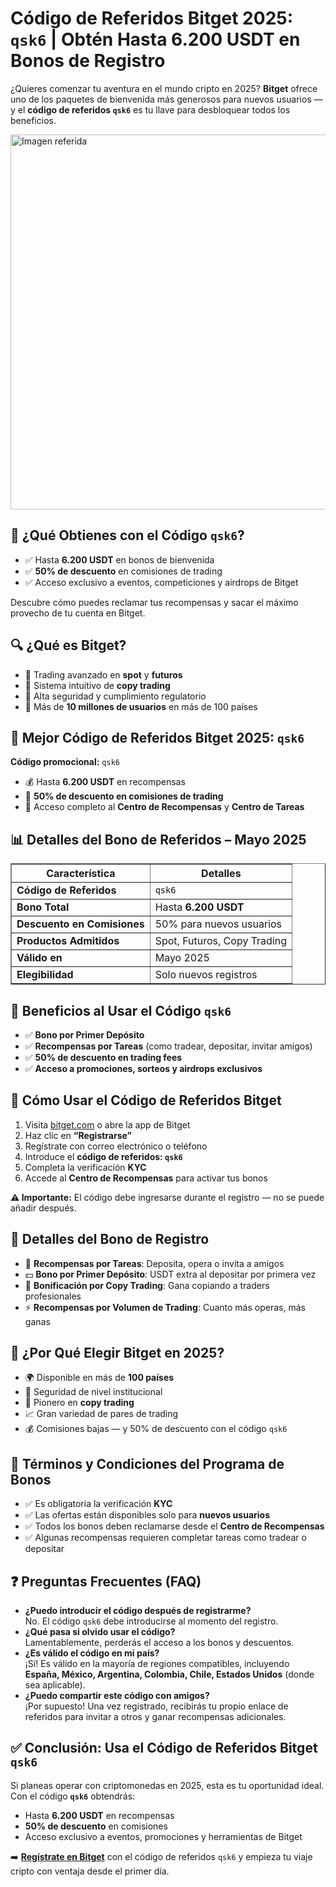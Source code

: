 <h1>Código de Referidos Bitget 2025: <code>qsk6</code> | Obtén Hasta 6.200 USDT en Bonos de Registro</h1>
<p>¿Quieres comenzar tu aventura en el mundo cripto en 2025? <strong>Bitget</strong> ofrece uno de los paquetes de bienvenida más generosos para nuevos usuarios — y el <strong>código de referidos <code>qsk6</code></strong> es tu llave para desbloquear todos los beneficios.</p>

<img src="https://images.mirror-media.xyz/publication-images/DpBCz_5vhMFNeNfR8IbP8.png" alt="Imagen referida" width="600">

<h2>🎁 ¿Qué Obtienes con el Código <code>qsk6</code>?</h2>
<ul>
<li>✅ Hasta <strong>6.200 USDT</strong> en bonos de bienvenida</li>
<li>✅ <strong>50% de descuento</strong> en comisiones de trading</li>
<li>✅ Acceso exclusivo a eventos, competiciones y airdrops de Bitget</li>
</ul>
<p>Descubre cómo puedes reclamar tus recompensas y sacar el máximo provecho de tu cuenta en Bitget.</p>
<h2>🔍 ¿Qué es Bitget?</h2>
<ul>
<li>🔹 Trading avanzado en <strong>spot</strong> y <strong>futuros</strong></li>
<li>🔹 Sistema intuitivo de <strong>copy trading</strong></li>
<li>🔹 Alta seguridad y cumplimiento regulatorio</li>
<li>🔹 Más de <strong>10 millones de usuarios</strong> en más de 100 países</li>
</ul>
<h2>🎯 Mejor Código de Referidos Bitget 2025: <code>qsk6</code></h2>
<p><strong>Código promocional:</strong> <code>qsk6</code></p>
<ul>
<li>💰 Hasta <strong>6.200 USDT</strong> en recompensas</li>
<li>🔻 <strong>50% de descuento en comisiones de trading</strong></li>
<li>🎁 Acceso completo al <strong>Centro de Recompensas</strong> y <strong>Centro de Tareas</strong></li>
</ul>
<h2>📊 Detalles del Bono de Referidos – Mayo 2025</h2>
<table border="1" cellpadding="8" cellspacing="0">
<thead>
<tr>
<th>Característica</th>
<th>Detalles</th>
</tr>
</thead>
<tbody>
<tr>
<td><strong>Código de Referidos</strong></td>
<td><code>qsk6</code></td>
</tr>
<tr>
<td><strong>Bono Total</strong></td>
<td>Hasta <strong>6.200 USDT</strong></td>
</tr>
<tr>
<td><strong>Descuento en Comisiones</strong></td>
<td>50% para nuevos usuarios</td>
</tr>
<tr>
<td><strong>Productos Admitidos</strong></td>
<td>Spot, Futuros, Copy Trading</td>
</tr>
<tr>
<td><strong>Válido en</strong></td>
<td>Mayo 2025</td>
</tr>
<tr>
<td><strong>Elegibilidad</strong></td>
<td>Solo nuevos registros</td>
</tr>
</tbody>
</table>
<h2>🎁 Beneficios al Usar el Código <code>qsk6</code></h2>
<ul>
<li>✅ <strong>Bono por Primer Depósito</strong></li>
<li>✅ <strong>Recompensas por Tareas</strong> (como tradear, depositar, invitar amigos)</li>
<li>✅ <strong>50% de descuento en trading fees</strong></li>
<li>✅ <strong>Acceso a promociones, sorteos y airdrops exclusivos</strong></li>
</ul>
<h2>📝 Cómo Usar el Código de Referidos Bitget</h2>
<ol>
<li>Visita <a href="https://www.bitget.com" target="_blank">bitget.com</a> o abre la app de Bitget</li>
<li>Haz clic en <strong>“Registrarse”</strong></li>
<li>Regístrate con correo electrónico o teléfono</li>
<li>Introduce el <strong>código de referidos: <code>qsk6</code></strong></li>
<li>Completa la verificación <strong>KYC</strong></li>
<li>Accede al <strong>Centro de Recompensas</strong> para activar tus bonos</li>
</ol>
<p><strong>⚠️ Importante:</strong> El código debe ingresarse durante el registro — no se puede añadir después.</p>
<h2>💸 Detalles del Bono de Registro</h2>
<ul>
<li>🎯 <strong>Recompensas por Tareas</strong>: Deposita, opera o invita a amigos</li>
<li>💵 <strong>Bono por Primer Depósito</strong>: USDT extra al depositar por primera vez</li>
<li>🤝 <strong>Bonificación por Copy Trading</strong>: Gana copiando a traders profesionales</li>
<li>⚡ <strong>Recompensas por Volumen de Trading</strong>: Cuanto más operas, más ganas</li>
</ul>
<h2>🚀 ¿Por Qué Elegir Bitget en 2025?</h2>
<ul>
<li>🌍 Disponible en más de <strong>100 países</strong></li>
<li>🔐 Seguridad de nivel institucional</li>
<li>🧠 Pionero en <strong>copy trading</strong></li>
<li>📈 Gran variedad de pares de trading</li>
<li>💰 Comisiones bajas — y 50% de descuento con el código <code>qsk6</code></li>
</ul>
<h2>📌 Términos y Condiciones del Programa de Bonos</h2>
<ul>
<li>✅ Es obligatoria la verificación <strong>KYC</strong></li>
<li>✅ Las ofertas están disponibles solo para <strong>nuevos usuarios</strong></li>
<li>✅ Todos los bonos deben reclamarse desde el <strong>Centro de Recompensas</strong></li>
<li>✅ Algunas recompensas requieren completar tareas como tradear o depositar</li>
</ul>
<h2>❓ Preguntas Frecuentes (FAQ)</h2>
<ul>
<li><strong>¿Puedo introducir el código después de registrarme?</strong><br>No. El código <code>qsk6</code> debe introducirse al momento del registro.</li>
<li><strong>¿Qué pasa si olvido usar el código?</strong><br>Lamentablemente, perderás el acceso a los bonos y descuentos.</li>
<li><strong>¿Es válido el código en mi país?</strong><br>¡Sí! Es válido en la mayoría de regiones compatibles, incluyendo <strong>España, México, Argentina, Colombia, Chile, Estados Unidos</strong> (donde sea aplicable).</li>
<li><strong>¿Puedo compartir este código con amigos?</strong><br>¡Por supuesto! Una vez registrado, recibirás tu propio enlace de referidos para invitar a otros y ganar recompensas adicionales.</li>
</ul>
<h2>✅ Conclusión: Usa el Código de Referidos Bitget <code>qsk6</code></h2>
<p>Si planeas operar con criptomonedas en 2025, esta es tu oportunidad ideal. Con el código <strong><code>qsk6</code></strong> obtendrás:</p>
<ul>
<li>Hasta <strong>6.200 USDT</strong> en recompensas</li>
<li><strong>50% de descuento</strong> en comisiones</li>
<li>Acceso exclusivo a eventos, promociones y herramientas de Bitget</li>
</ul>
<p>➡️ <strong><a href="https://partner.bitget.com/bg/new1" target="_blank">Regístrate en Bitget</a></strong> con el código de referidos <code>qsk6</code> y empieza tu viaje cripto con ventaja desde el primer día.</p>
</body>
</html>
